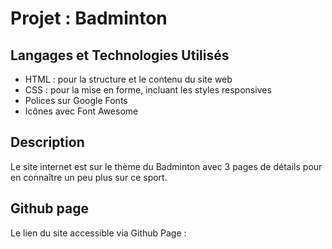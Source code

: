# Projet : Badminton 

## Langages et Technologies Utilisés

- HTML : pour la structure et le contenu du site web
- CSS : pour la mise en forme, incluant les styles responsives
- Polices sur Google Fonts
- Icônes avec Font Awesome

## Description 

Le site internet est sur le thème du Badminton avec 3 pages de détails pour en connaître un peu plus sur ce sport.

## Github page 

Le lien du site accessible via Github Page : 
